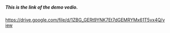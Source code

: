 ##### This is the link of the demo vedio.
https://drive.google.com/file/d/1ZBG_GERt9YNK7Et7dGEMRYMx61T5vx4Q/view
